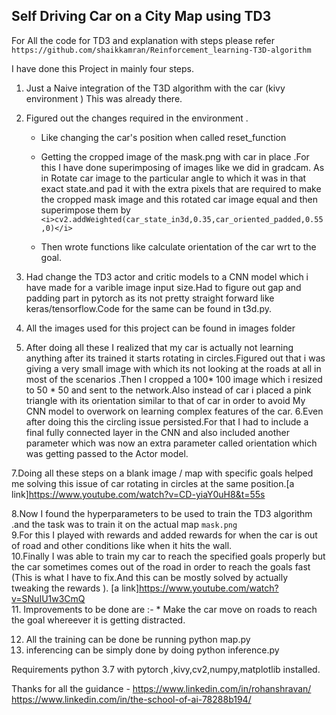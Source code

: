 ## Self Driving Car on a City Map using TD3
For All the code for TD3 and explanation with steps please refer `https://github.com/shaikkamran/Reinforcement_learning-T3D-algorithm`


I have done this Project in mainly four steps.
1. Just a Naive integration of the T3D algorithm with the car (kivy environment ) This was already there.
2. Figured out the changes required in the environment .
    
    * Like changing the car's position when called reset_function
    * Getting the cropped image of the mask.png with car in place .For this I have done superimposing of images like we did in gradcam.
      As in Rotate car image to the particular angle to which it was in that exact state.and pad it with the extra pixels that
      are required to make the cropped mask image and this rotated car image equal and then 
      superimpose them by ```<i>cv2.addWeighted(car_state_in3d,0.35,car_oriented_padded,0.55,0)</i>```
    
    * Then wrote functions like calculate orientation of the car wrt to the goal.

3. Had change the TD3 actor and critic models to a CNN model which i have made for a varible image input size.Had to figure out gap and padding part in pytorch as its not pretty straight forward like keras/tensorflow.Code for the same can be found in t3d.py.

4. All the images used for this project can be found in images folder
5. After doing all these I realized that my car is actually not learning anything after its trained it starts rotating in circles.Figured out that i was giving a very small image with which its not looking at the roads at all in most of the scenarios .Then I cropped a 100* 100 image which i resized to 50 * 50 and sent to the network.Also instead of car i placed a pink triangle with its orientation similar to that of car in order to avoid My CNN model to overwork on learning complex features of the car.
6.Even after doing this the circling issue persisted.For that I had to include a final fully connected layer in the CNN and also included another parameter which was now an extra parameter called orientation which was getting passed to the Actor model.

7.Doing all these steps on a blank image / map with specific goals helped me solving this issue of car rotating in circles at the same position.[a link]https://www.youtube.com/watch?v=CD-yiaY0uH8&t=55s

8.Now I found the hyperparameters to be used to train the TD3 algorithm .and the task was to train it on the actual map `mask.png`
<br>
9.For this I played with rewards and added rewards for when the car is out of road and other conditions like when it hits the wall.
<br>
10.Finally I was able to train my car to reach the specified goals properly but the car sometimes comes out of the road in order to reach the goals fast (This is what I have to fix.And this can be mostly solved by actually tweaking the rewards ).
[a link]https://www.youtube.com/watch?v=SNuIU1w3CmQ
<br>
11. Improvements to be done are :-
    * Make the car move on roads to reach the goal whereever it is getting distracted.

12. All the training can be done be running python map.py
13. inferencing can be simply done by doing python inference.py

Requirements python 3.7 with pytorch ,kivy,cv2,numpy,matplotlib  installed.

Thanks for all the guidance - 
         https://www.linkedin.com/in/rohanshravan/<br>
         https://www.linkedin.com/in/the-school-of-ai-78288b194/<br>



 
    
